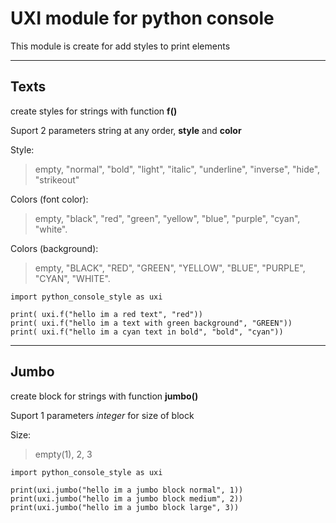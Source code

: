 # UXI module for python console

This module is create for add styles to print elements

___

## Texts

create styles for strings with function **f()**

Suport 2 parameters string at any order, **style** and **color**

Style:
>empty, "normal", "bold", "light", "italic", "underline", "inverse", "hide", "strikeout"

Colors (font color):
>empty, "black", "red", "green", "yellow", "blue", "purple", "cyan", "white".

Colors (background):
>empty, "BLACK", "RED", "GREEN", "YELLOW", "BLUE", "PURPLE", "CYAN", "WHITE".

    import python_console_style as uxi

    print( uxi.f("hello im a red text", "red"))
    print( uxi.f("hello im a text with green background", "GREEN"))
    print( uxi.f("hello im a cyan text in bold", "bold", "cyan"))

___

## Jumbo

create block for strings with function **jumbo()**

Suport 1 parameters _integer_ for size of block

Size:
> empty(1), 2, 3

    import python_console_style as uxi

    print(uxi.jumbo("hello im a jumbo block normal", 1))
    print(uxi.jumbo("hello im a jumbo block medium", 2))
    print(uxi.jumbo("hello im a jumbo block large", 3))
